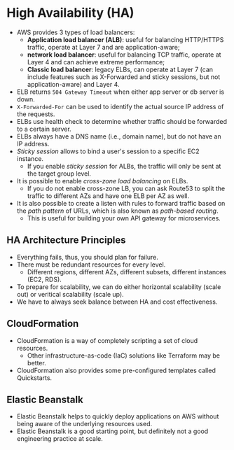 # High Availability (HA)

- AWS provides 3 types of load balancers:
	- **Application load balancer (ALB)**: useful for balancing HTTP/HTTPS traffic, operate at Layer 7 and are application-aware;
	- **network load balancer**: useful for balancing TCP traffic, operate at Layer 4 and can achieve extreme performance;
	- **Classic load balancer**: legacy ELBs, can operate at Layer 7 (can include features such as X-Forwarded and sticky sessions, but not application-aware) and Layer 4.
- ELB returns `504 Gateway Timeout` when either app server or db server is down.
- `X-Forwarded-For` can be used to identify the actual source IP address of the requests.
- ELBs use health check to determine whether traffic should be forwarded to a certain server.
- ELBs always have a DNS name (i.e., domain name), but do not have an IP address.
- _Sticky session_ allows to bind a user's session to a specific EC2 instance.
	- If you enable _sticky session_ for ALBs, the traffic will only be sent at the target group level.
- It is possible to enable _cross-zone load balancing_ on ELBs.
	- If you do not enable cross-zone LB, you can ask Route53 to split the traffic to different AZs and have one ELB per AZ as well.
- It is also possible to create a listen with rules to forward traffic based on the _path pattern_ of URLs, which is also known as _path-based routing_.
	- This is useful for building your own API gateway for microservices.

## HA Architecture Principles

- Everything fails, thus, you should plan for failure.
- There must be redundant resources for every level.
	- Different regions, different AZs, different subsets, different instances (EC2, RDS).
- To prepare for scalability, we can do either horizontal scalability (scale out) or veritical scalability (scale up).
- We have to always seek balance between HA and cost effectiveness.

## CloudFormation

- CloudFormation is a way of completely scripting a set of cloud resources.
	- Other infrastructure-as-code (IaC) solutions like Terraform may be better.
- CloudFormation also provides some pre-configured templates called Quickstarts.

## Elastic Beanstalk

- Elastic Beanstalk helps to quickly deploy applications on AWS without being aware of the underlying resources used.
- Elastic Beanstalk is a good starting point, but definitely not a good engineering practice at scale.
